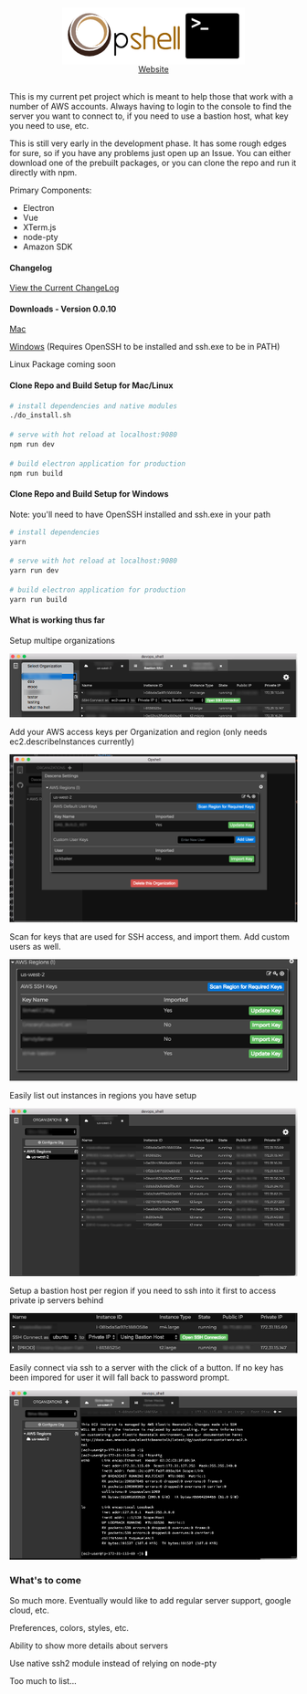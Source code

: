<div align="center">
<br />
<img align="center" src="opshell.png" alt="Opshell">
<br />
<a href="http://ricktbaker.com/opshell">Website</a>
<br>
<br>
</div>

This is my current pet project which is meant to help those that work with a number of AWS accounts.   Always having to login to the console to find the server you want to connect to, if you need to use a bastion host, what key you need to use, etc.

This is still very early in the development phase.   It has some rough edges for sure, so if you have any problems just open up an Issue.   You can either download one of the prebuilt packages, or you can clone the repo and run it directly with npm.

Primary Components:

- Electron
- Vue
- XTerm.js
- node-pty
- Amazon SDK

#### Changelog

[View the Current ChangeLog](CHANGELOG.md)

#### Downloads - Version 0.0.10

[Mac](http://opshelldownloads.ricktbaker.com/opshell-0.0.10.dmg)

[Windows](http://opshelldownloads.ricktbaker.com/opshell-Setup-0.0.10.exe) (Requires OpenSSH to be installed and ssh.exe to be in PATH)

Linux Package coming soon

#### Clone Repo and Build Setup for Mac/Linux
``` bash
# install dependencies and native modules
./do_install.sh

# serve with hot reload at localhost:9080
npm run dev

# build electron application for production
npm run build
```

#### Clone Repo and Build Setup for Windows

Note: you'll need to have OpenSSH installed and ssh.exe in your path

``` bash
# install dependencies
yarn

# serve with hot reload at localhost:9080
yarn run dev

# build electron application for production
yarn run build
```

#### What is working thus far

Setup multipe organizations

![Multiple Orgs](screenshots/multiple_orgs.png "")

Add your AWS access keys per Organization and region (only needs ec2.describeInstances currently)

![Access Keys](screenshots/access_keys.png "")

Scan for keys that are used for SSH access, and import them.   Add custom users as well.

![SSH Keys](screenshots/import_keys.png "")

Easily list out instances in regions you have setup

![Region List](screenshots/instanceList.png "")

Setup a bastion host per region if you need to ssh into it first to access private ip servers behind

![Bastion Host](screenshots/bastion_host.png "")

Easily connect via ssh to a server with the click of a button.  If no key has been impored for user it
will fall back to password prompt.

![SSH Connect](screenshots/ssh_connection.png "")

### What's to come

So much more.   Eventually would like to add regular server support, google cloud, etc.

Preferences, colors, styles, etc.

Ability to show more details about servers

Use native ssh2 module instead of relying on node-pty

Too much to list...
